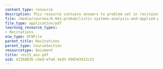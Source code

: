 ```yaml
---
content_type: resource
description: This resource contains answers to problem set in recitaion fifteen.
file: /media/courses/6-041-probabilistic-systems-analysis-and-applied-probability-spring-2006/423b883bcbedefa63ed3450343412c21_rec15_ans.pdf
file_type: application/pdf
learning_resource_types:
- Recitations
ocw_type: OCWFile
parent_title: Recitations
parent_type: CourseSection
resourcetype: Document
title: rec15_ans.pdf
uid: 423b883b-cbed-efa6-3ed3-450343412c21
---
```

